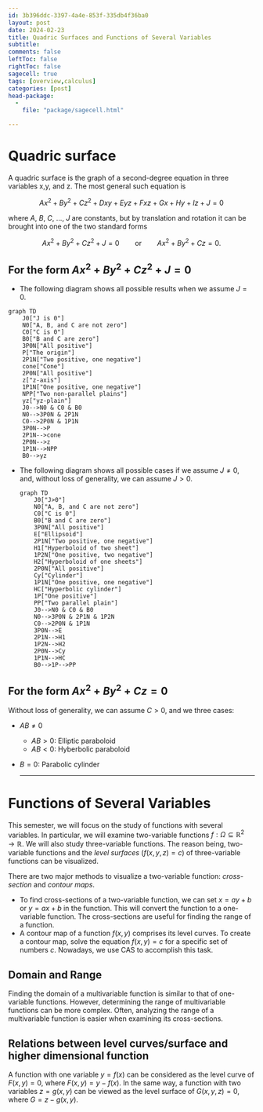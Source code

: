 ```yaml
---
id: 3b396ddc-3397-4a4e-853f-335db4f36ba0
layout: post
date: 2024-02-23
title: Quadric Surfaces and Functions of Several Variables
subtitle: 
comments: false
leftToc: false
rightToc: false
sagecell: true
tags: [overview,calculus]
categories: [post]
head-package:
  -
    file: "package/sagecell.html"

---
```


# Quadric surface


A quadric surface is the graph of a second-degree equation in three variables x,y, and z. The most general such equation is


$$
Ax^2+By^2+Cz^2+Dxy+Eyz+Fxz+Gx+Hy+Iz+J=0
$$


where $A,\ B,\ C,\ \ldots,\ J$ are constants, but by translation and rotation it can be brought into one of the two standard forms


$$
Ax^2+By^2+Cz^2+J=0\qquad\text{or}\qquad Ax^2+By^2+Cz=0.
$$


## For the form $Ax^2+By^2+Cz^2+J=0$

- The following diagram shows all possible results when we assume $J=0$.

```mermaid
graph TD
	J0["J is 0"]
	N0["A, B, and C are not zero"]
	C0["C is 0"]
	B0["B and C are zero"]
	3P0N["All positive"]
	P["The origin"]
	2P1N["Two positive, one negative"]
	cone["Cone"]
	2P0N["All positive"]
	z["z-axis"]
	1P1N["One positive, one negative"]
	NPP["Two non-parallel plains"]
	yz["yz-plain"]
	J0-->N0 & C0 & B0
	N0-->3P0N & 2P1N
	C0-->2P0N & 1P1N
	3P0N-->P
	2P1N-->cone
	2P0N-->z
	1P1N-->NPP
	B0-->yz

```

- The following diagram shows all possible cases if we assume $J\neq 0$, and, without loss of generality, we can assume $J>0.$

	```mermaid
	graph TD
		J0["J>0"]
		N0["A, B, and C are not zero"]
		C0["C is 0"]
		B0["B and C are zero"]
		3P0N["All positive"]
		E["Ellipsoid"]
		2P1N["Two positive, one negative"]
		H1["Hyperboloid of two sheet"]
		1P2N["One positive, two negative"]
		H2["Hyperboloid of one sheets"]
		2P0N["All positive"]
		Cy["Cylinder"]
		1P1N["One positive, one negative"]
		HC["Hyperbolic cylinder"]
		1P["One positive"]
		PP["Two parallel plain"]
		J0-->N0 & C0 & B0
		N0-->3P0N & 2P1N & 1P2N
		C0-->2P0N & 1P1N
		3P0N-->E
		2P1N-->H1
		1P2N-->H2
		2P0N-->Cy
		1P1N-->HC
		B0-->1P-->PP
	
	```


## For the form $Ax^2+By^2+Cz=0$


Without loss of generality, we can assume $C>0$, and we three cases:

- $AB\neq 0$
	- $AB>0$: Elliptic paraboloid
	- $AB<0$: Hyberbolic paraboloid
- $B=0$: Parabolic cylinder

	---


# Functions of Several Variables


This semester, we will focus on the study of functions with several variables. In particular, we will examine two-variable functions $f:\Omega\subseteq\mathbb{R}^2\to \mathbb{R}$. We will also study three-variable functions. The reason being, two-variable functions and the _level surfaces_ ($f(x,y,z)=c$) of three-variable functions can be visualized.


There are two major methods to visualize a two-variable function: _cross-section_ and _contour maps_.

- To find cross-sections of a two-variable function, we can set $x=ay+b$ or $y=ax+b$ in the function. This will convert the function to a one-variable function. The cross-sections are useful for finding the range of a function.
- A contour map of a function $f(x,y)$ comprises its level curves. To create a contour map, solve the equation $f(x,y)=c$ for a specific set of numbers $c$. Nowadays, we use CAS to accomplish this task.

## Domain and Range


Finding the domain of a multivariable function is similar to that of one-variable functions. However, determining the range of multivariable functions can be more complex. Often, analyzing the range of a multivariable function is easier when examining its cross-sections.


## Relations between level curves/surface and higher dimensional function


A function with one variable $y=f(x)$ can be considered as the level curve of $F(x,y)=0$, where $F(x,y)=y-f(x)$. In the same way, a function with two variables $z=g(x,y)$ can be viewed as the level surface of $G(x,y,z)=0$, where $G=z-g(x,y)$.

